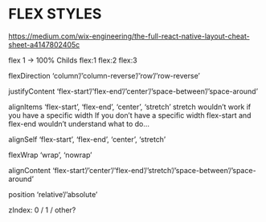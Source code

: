 # FLEX STYLES

https://medium.com/wix-engineering/the-full-react-native-layout-cheat-sheet-a4147802405c

flex 1 -> 100%
Childs
flex:1
flex:2
flex:3

flexDirection
‘column’/’column-reverse’/’row’/’row-reverse’

justifyContent
‘flex-start’/’flex-end’/’center’/’space-between’/’space-around’

alignItems
‘flex-start’, ‘flex-end’, ‘center’, ‘stretch’
stretch wouldn’t work if you have a specific width
If you don’t have a specific width flex-start and flex-end wouldn’t understand what to do…

alignSelf
‘flex-start’, ‘flex-end’, ‘center’, ‘stretch’

flexWrap
‘wrap’, ‘nowrap’

alignContent
‘flex-start’/’center’/’flex-end’/’stretch’/’space-between’/’space-around’

position
‘relative’/’absolute’

zIndex:
0 / 1 / other?

